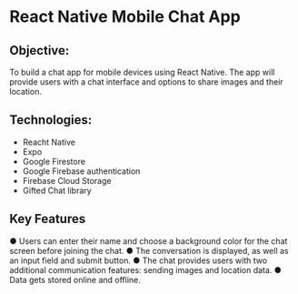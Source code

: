 # React Native Mobile Chat App

## Objective:

To build a chat app for mobile devices using React Native. The app will
provide users with a chat interface and options to share images and their
location.

## Technologies:

- Reacht Native
- Expo
- Google Firestore
- Google Firebase authentication
- Firebase Cloud Storage
- Gifted Chat library

## Key Features

● Users can enter their name and choose a background color for the chat screen before joining the chat.
● The conversation is displayed, as well as an input field and submit button.
● The chat provides users with two additional communication features: sending images and location data.
● Data gets stored online and offline.
